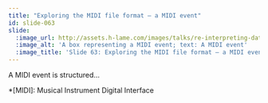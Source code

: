 ```yaml
---
title: "Exploring the MIDI file format – a MIDI event"
id: slide-063
slide:
  :image_url: http://assets.h-lame.com/images/talks/re-interpreting-data/rubyconf-2023/slides/040-stage-01.png
  :image_alt: 'A box representing a MIDI event; text: A MIDI event'
  :image_title: 'Slide 63: Exploring the MIDI file format – a MIDI event'
---
```

A MIDI event is structured…

*[MIDI]: Musical Instrument Digital Interface
